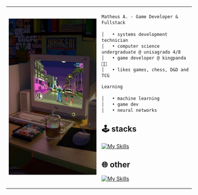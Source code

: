 <table>
  <tr>
    <td style="width: 50%;">
       <img src="https://github.com/maathzzz/maathzzz/blob/main/image.jpg" alt="image" style="width: 200%; border: none;"/>
    </td>
    <td style="width: 50%; vertical-align: top;">
      <p style="font-family: monospace; font-size: 16px;">
       
    Matheus A. - Game Developer & Fullstack
    
    │   • systems development technician
    │   • computer science undergraduate @ unisagrado 4/8
    │   • game developer @ kingpanda 👑🐼
    │   • likes games, chess, D&D and TCG
    

  </p>

    Learning
    
    │   • machine learning
    │   • game dev
    │   • neural networks


  ## 🕹️ stacks
    
  [![My Skills](https://skillicons.dev/icons?i=c,cs,py,git,unity,godot,html,css,js,react,nodejs,tailwind,figma)](https://skillicons.dev)
  
    
  ## 🌐 other
  
  [![My Skills](https://skillicons.dev/icons?i=typescript,php,mysql,postgresql,prisma,docker,vite,next,vuejs,nuxt,mongo,postman)](https://skillicons.dev)

  </td>


        
  </tr>
</table>
